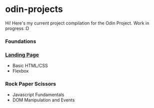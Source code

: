 # odin-projects
Hi! Here's my current project compilation for the Odin Project. Work in progress :D

### Foundations

### [Landing Page](https://himanimanjunath.github.io/odin-projects/landing-page/)  

- Basic HTML/CSS
- Flexbox

### Rock Paper Scissors

- Javascript Fundamentals
- DOM Manipulation and Events